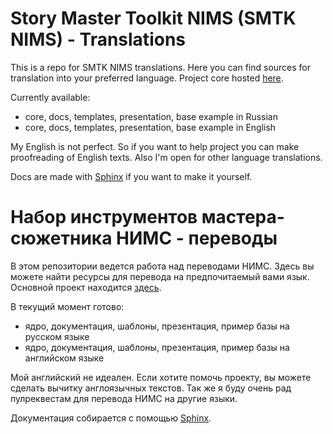 
# Story Master Toolkit NIMS (SMTK NIMS) - Translations

This is a repo for SMTK NIMS translations. Here you can find sources for translation into your preferred language. Project core hosted [here](https://bitbucket.org/NtsDK/story-master-toolkit-smtk-nims).

Currently available:

* core, docs, templates, presentation, base example in Russian
* core, docs, templates, presentation, base example in English
 
My English is not perfect. So if you want to help project you can make proofreading of English texts.
Also I'm open for other language translations.

Docs are made with [Sphinx](http://www.sphinx-doc.org/en/stable/) if you want to make it yourself.

# Набор инструментов мастера-сюжетника НИМС - переводы

В этом репозитории ведется работа над переводами НИМС. Здесь вы можете найти ресурсы для перевода на предпочитаемый вами язык. Основной проект находится [здесь](https://bitbucket.org/NtsDK/story-master-toolkit-smtk-nims).

В текущий момент готово:

* ядро, документация, шаблоны, презентация, пример базы на русском языке
* ядро, документация, шаблоны, презентация, пример базы на английском языке

Мой английский не идеален. Если хотите помочь проекту, вы можете сделать вычитку англоязычных текстов.
Так же я буду очень рад пулреквестам для перевода НИМС на другие языки.

Документация собирается с помощью [Sphinx](http://www.sphinx-doc.org/en/stable/).
